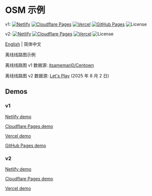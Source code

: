 # OSM 示例
v1: [![Netlify](http://img.shields.io/netlify/0add044d-e962-42a2-8f2f-1fd918d57bc4?style=flat-square&logo=netlify&logoColor=white&label=Netlify)](//mtr-osm-v1.netlify.app)
[![Cloudflare Pages](https://badge.gteh.top/?url=http%3A%2F%2Fmtr-osm-v1.pages.dev&style=flat-square&logo=cloudflare&name=Cloudflare+Pages&logoColor=white)](//mtr-osm-v1.pages.dev)
[![Vercel](https://badge.gteh.top/vercel/mtr-osm-v1?style=flat-square&name=Vercel)](//mtr-osm-v1.vercel.app)
[![GitHub Pages](https://badge.gteh.top/?url=http%3A%2F%2Fmtr-offline-system-map.github.io%2Fosm-v1%2F&style=flat-square&logo=github&name=GitHub+Pages)](//mtr-offline-system-map.github.io/osm-v1/)
![License](https://img.shields.io/badge/License-MIT-blue?style=flat-square)

v2: [![Netlify](http://img.shields.io/netlify/2061d03f-6bf3-4e0d-aa5f-f48949feaaa2?style=flat-square&logo=netlify&logoColor=white&label=Netlify)](//mtr-osm-v2.netlify.app)
[![Cloudflare Pages](https://badge.gteh.top/?url=http%3A%2F%2Fmtr-osm-v2.pages.dev&style=flat-square&logo=cloudflare&name=Cloudflare+Pages&logoColor=white)](//mtr-osm-v2.pages.dev)
[![Vercel](https://badge.gteh.top/vercel/mtr-osm-v2?style=flat-square&name=Vercel)](//mtr-osm-v2.vercel.app)
![License](https://img.shields.io/badge/License-MIT-blue?style=flat-square)

[English](//github.com/MTR-Offline-System-Map/example/blob/main/README.md) | 简体中文

离线线路图示例

离线线路图 v1 数据源: [itsamemari0/Centown](//github.com/itsamemari0/Centown)

离线线路图 v2 数据源: [Let's Play](//letsplay.minecrafttransitrailway.com/system-map/) (2025 年 8 月 2 日)

## Demos

### v1

[Netlify demo](//mtr-osm-v1.netlify.app/zh-Hans/)

[Cloudflare Pages demo](//mtr-osm-v1.pages.dev/zh-Hans/)

[Vercel demo](//mtr-osm-v1.vercel.app/zh-Hans/)

[GitHub Pages demo](//mtr-offline-system-map.github.io/osm-v1/)

### v2

[Netlify demo](//mtr-osm-v2.netlify.app/zh-Hans/)

[Cloudflare Pages demo](//mtr-osm-v2.pages.dev/zh-Hans/)

[Vercel demo](//mtr-osm-v2.vercel.app/zh-Hans/)